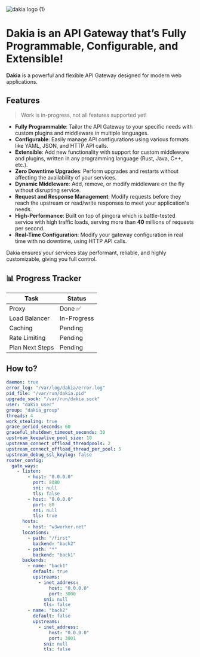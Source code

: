 <!--
```text
_______
\  ___ `'.                    .          .--.
 ' |--.\  \                 .'|          |__|
 | |    \  '              .'  |          .--.
 | |     |  '     __     <    |          |  |     __
 | |     |  |  .:--.'.    |   | ____     |  |  .:--.'.
 | |     ' .' / |   \ |   |   | \ .'     |  | / |   \ |
 | |___.' /'  `" __ | |   |   |/  .      |  | `" __ | |
/_______.'/    .'.''| |   |    /\  \     |__|  .'.''| |
\_______|/    / /   | |_  |   |  \  \         / /   | |_
              \ \._,\ '/  '    \  \  \        \ \._,\ '/
               `--'  `"  '------'  '---'       `--'  `"
```
-->

<!-- canva logo url -> https://www.canva.com/design/DAGZAdY1d9c/YCHWZRD78H5j0CAWaaF6gw/edit -->

<!-- ![dakia logo](https://github.com/user-attachments/assets/7877c4bb-4358-4297-9213-e29d81550f99) -->

![dakia logo (1)](https://github.com/user-attachments/assets/44a908dd-a79c-4045-9e3e-b3125a5efdc5)

# Dakia is an API Gateway that’s Fully Programmable, Configurable, and Extensible!

**Dakia** is a powerful and flexible API Gateway designed for modern web applications.

## Features

> Work is in-progress, not all features supported yet!

- **Fully Programmable**: Tailor the API Gateway to your specific needs with custom plugins and middleware in multiple languages.
- **Configurable**: Easily manage API configurations using various formats like YAML, JSON, and HTTP API calls.
- **Extensible**: Add new functionality with support for custom middleware and plugins, written in any programming language (Rust, Java, C++, etc.).
- **Zero Downtime Upgrades**: Perform upgrades and restarts without affecting the availability of your services.
- **Dynamic Middleware**: Add, remove, or modify middleware on the fly without disrupting service.
- **Request and Response Management**: Modify requests before they reach the upstream or read/write responses to meet your application's needs.
- **High-Performance**: Built on top of pingora which is battle-tested service with high traffic loads, serving more than **40** millions of requests per second.
- **Real-Time Configuration**: Modify your gateway configuration in real time with no downtime, using HTTP API calls.

Dakia ensures your services stay performant, reliable, and highly customizable, giving you full control.

## 📊 Progress Tracker

| Task            | Status      |
| --------------- | ----------- |
| Proxy           | Done ✅     |
| Load Balancer   | In-Progress |
| Caching         | Pending     |
| Rate Limiting   | Pending     |
| Plan Next Steps | Pending     |

## How to?

```yaml
daemon: true
error_log: "/var/log/dakia/error.log"
pid_file: "/var/run/dakia.pid"
upgrade_sock: "/var/run/dakia.sock"
user: "dakia_user"
group: "dakia_group"
threads: 4
work_stealing: true
grace_period_seconds: 60
graceful_shutdown_timeout_seconds: 30
upstream_keepalive_pool_size: 10
upstream_connect_offload_threadpools: 2
upstream_connect_offload_thread_per_pool: 5
upstream_debug_ssl_keylog: false
router_config:
  gate_ways:
    - listen:
        - host: "0.0.0.0"
          port: 8080
          sni: null
          tls: false
        - host: "0.0.0.0"
          port: 80
          sni: null
          tls: true
      hosts:
        - host: "w3worker.net"
      locations:
        - path: "/first"
          backend: "back2"
        - path: "*"
          backend: "back1"
      backends:
        - name: "back1"
          default: true
          upstreams:
            - inet_address:
                host: "0.0.0.0"
                port: 3000
              sni: null
              tls: false
        - name: "back2"
          default: false
          upstreams:
            - inet_address:
                host: "0.0.0.0"
                port: 3001
              sni: null
              tls: false
```
